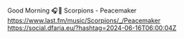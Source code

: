 Good Morning 🎧🎵 Scorpions - Peacemaker  https://www.last.fm/music/Scorpions/_/Peacemaker https://social.dfaria.eu/?hashtag=2024-06-16T06:00:04Z